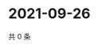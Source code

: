 # 2021-09-26

共 0 条

<!-- BEGIN WEIBO -->
<!-- 最后更新时间 Sun Sep 26 2021 05:11:22 GMT+0800 (China Standard Time) -->

<!-- END WEIBO -->
